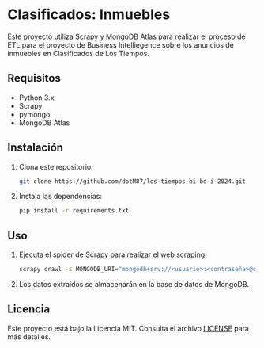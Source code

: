 # Clasificados: Inmuebles

Este proyecto utiliza Scrapy y MongoDB Atlas para realizar el proceso de ETL para el proyecto de Business Intelliegence sobre los anuncios de inmuebles en Clasificados de Los Tiempos.

## Requisitos

- Python 3.x
- Scrapy
- pymongo
- MongoDB Atlas

## Instalación

1. Clona este repositorio:

    ```bash
    git clone https://github.com/dotM87/los-tiempos-bi-bd-i-2024.git
    ```

2. Instala las dependencias:

    ```bash
    pip install -r requirements.txt
    ```

## Uso

1. Ejecuta el spider de Scrapy para realizar el web scraping:

    ```bash
    scrapy crawl -s MONGODB_URI="mongodb+srv://<usuario>:<contraseña>@cluster0.ztxjdbr.mongodb.net/" -s MONGODB_DATABASE="att" clasificados_spider
    ```

2. Los datos extraídos se almacenarán en la base de datos de MongoDB.

## Licencia

Este proyecto está bajo la Licencia MIT. Consulta el archivo [LICENSE](LICENSE) para más detalles.
